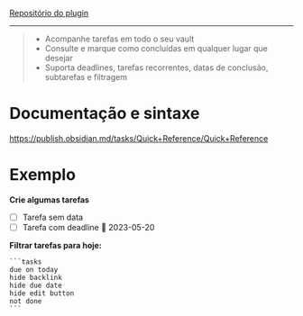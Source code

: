 [Repositório do plugin](https://github.com/obsidian-tasks-group/obsidian-tasks)

---

> - Acompanhe tarefas em todo o seu vault
> - Consulte e marque como concluídas em qualquer lugar que desejar
> - Suporta deadlines, tarefas recorrentes, datas de conclusão, subtarefas e filtragem


# Documentação e sintaxe
https://publish.obsidian.md/tasks/Quick+Reference/Quick+Reference


# Exemplo

**Crie algumas tarefas**

- [ ] Tarefa sem data
- [ ] Tarefa com deadline 📅 2023-05-20

**Filtrar tarefas para hoje:**
````
```tasks
due on today
hide backlink
hide due date
hide edit button
not done
```
````
